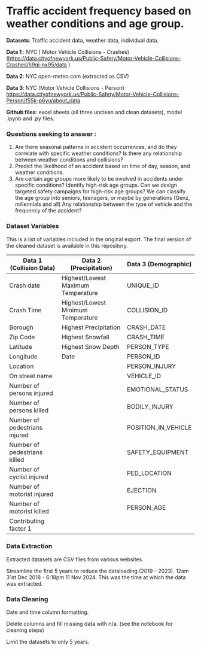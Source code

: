 # Traffic accident frequency based on weather conditions and age group. 
**Datasets**: Traffic accident data, weather data, individual data.

**Data 1** : NYC ( Motor Vehicle Collisions - Crashes) (https://data.cityofnewyork.us/Public-Safety/Motor-Vehicle-Collisions-Crashes/h9gi-nx95/data )

**Data 2**: NYC open-meteo.com (extracted as CSV)

**Data 3**: NYC (Motor Vehicle Collisions - Person)  https://data.cityofnewyork.us/Public-Safety/Motor-Vehicle-Collisions-Person/f55k-p6yu/about_data 

**Github files**: excel sheets (all three unclean and clean datasets), model .ipynb and .py files.

### Questions seeking to answer : 

1. Are there seasonal patterns in accident occurrences, and do they correlate with specific weather conditions? Is there any relationship between weather conditions and collisions? 
2. Predict the likelihood of an accident based on time of day, season, and weather conditions.
3. Are certain age groups more likely to be involved in accidents under specific conditions? Identify high-risk age groups. Can we design targeted safety campaigns for high-risk age groups? We can classify the age group into seniors, teenagers, or maybe by generations (Genz, millennials and all) Any relationship between the type of vehicle and the frequency of the accident?

### Dataset Variables
This is a list of variables included in the original export. The final version of the cleaned dataset is available in this repository.

| Data 1 (Collision Data)      | Data 2 (Precipitation)                  | Data 3 (Demographic)     |
|------------------------------|-----------------------------------------|--------------------------|
| Crash date                   | Highest/Lowest Maximum Temperature      | UNIQUE_ID                |
| Crash Time                   | Highest/Lowest Minimum Temperature      | COLLISION_ID             |
| Borough                      | Highest Precipitation                   | CRASH_DATE               |
| Zip Code                     | Highest Snowfall                        | CRASH_TIME               |
| Latitude                     | Highest Snow Depth                      | PERSON_TYPE              |
| Longitude                    | Date                                    | PERSON_ID                |
| Location                     |                                         | PERSON_INJURY            |
| On street name               |                                         | VEHICLE_ID               |
| Number of persons injured    |                                         | EMOTIONAL_STATUS         |
| Number of persons killed     |                                         | BODILY_INJURY            |
| Number of pedestrians injured|                                         | POSITION_IN_VEHICLE      |
| Number of pedestrians killed |                                         | SAFETY_EQUIPMENT         |
| Number of cyclist injured    |                                         | PED_LOCATION             |
| Number of motorist injured   |                                         | EJECTION                 |
| Number of motorist killed    |                                         | PERSON_AGE               |
| Contributing factor 1        |                                         |                          |


### Data Extraction
Extracted datasets are CSV files from various websites.

Streamline the first 5 years to reduce the dataloading (2019 - 2023). 12am 31st Dec 2018 - 6:18pm 11 Nov 2024. This was the time at which the data was extracted. 

### Data Cleaning 
Date and time column formatting.

Delete columns and fill missing data with n/a. (see the notebook for cleaning steps)

Limit the datasets to only 5 years.
